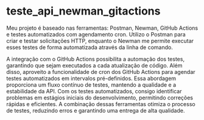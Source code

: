 # teste_api_newman_gitactions

Meu projeto é baseado nas ferramentas: Postman, Newman, GitHub Actions e testes automatizados com agendamento cron. 
Utilizo o Postman para criar e testar solicitações HTTP, 
enquanto o Newman me permite executar esses testes de forma automatizada através da linha de comando.

A integração com o GitHub Actions possibilita a automação dos testes,
garantindo que sejam executados a cada atualização de código.
Além disso, aproveito a funcionalidade de cron dos GitHub Actions para agendar testes automatizados em intervalos pré-definidos.
Essa abordagem proporciona um fluxo contínuo de testes, mantendo a qualidade e a estabilidade da API. Com os testes automatizados,
consigo identificar problemas em estágios iniciais do desenvolvimento, permitindo correções rápidas e eficientes. 
A combinação dessas ferramentas otimiza o processo de testes, reduzindo erros e garantindo uma entrega de alta qualidade.




